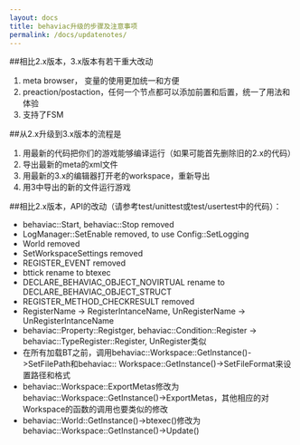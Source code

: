 ```yaml
---
layout: docs
title: behaviac升级的步骤及注意事项
permalink: /docs/updatenotes/
---
```


##相比2.x版本，3.x版本有若干重大改动
1. meta browser， 变量的使用更加统一和方便
2. preaction/postaction，任何一个节点都可以添加前置和后置，统一了用法和体验
3. 支持了FSM

##从2.x升级到3.x版本的流程是
1. 用最新的代码把你们的游戏能够编译运行（如果可能首先删除旧的2.x的代码）
2. 导出最新的meta的xml文件
3. 用最新的3.x的编辑器打开老的workspace，重新导出
4. 用3中导出的新的文件运行游戏

##相比2.x版本，API的改动（请参考test/unittest或test/usertest中的代码）：
* behaviac::Start, behaviac::Stop removed
* LogManager::SetEnable removed, to use Config::SetLogging
* World removed
* SetWorkspaceSettings removed
* REGISTER_EVENT removed
* bttick rename to btexec
* DECLARE_BEHAVIAC_OBJECT_NOVIRTUAL rename to DECLARE_BEHAVIAC_OBJECT_STRUCT
* REGISTER_METHOD_CHECKRESULT removed
* RegisterName  -> RegisterIntanceName, UnRegisterName  -> UnRegisterIntanceName 
* behaviac::Property::Registger, behaviac::Condition::Register  -> behaviac::TypeRegister::Register, UnRegister类似
* 在所有加载BT之前，调用behaviac::Workspace::GetInstance()->SetFilePath和behaviac:: Workspace::GetInstance()->SetFileFormat来设置路径和格式
* behaviac::Workspace::ExportMetas修改为behaviac::Workspace::GetInstance()->ExportMetas，其他相应的对Workspace的函数的调用也要类似的修改
* behaviac::World::GetInstance()->btexec()修改为behaviac::Workspace::GetInstance()->Update()